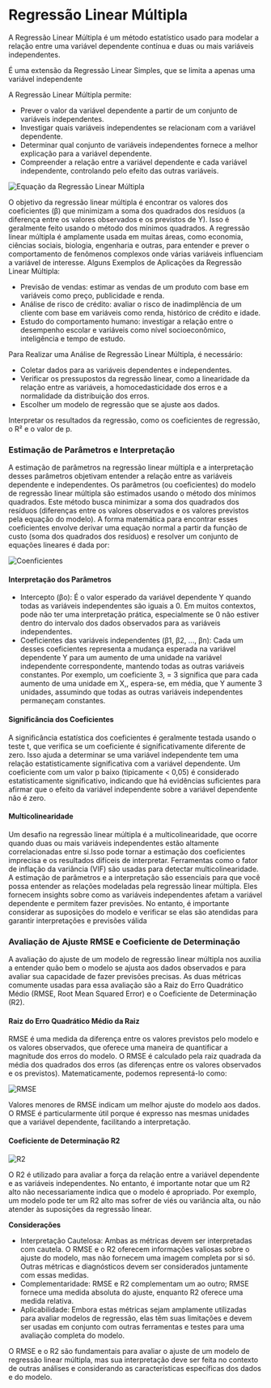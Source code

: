 # Regressão Linear Múltipla

A Regressão Linear Múltipla é um método estatístico usado para modelar a relação entre uma variável dependente contínua e duas ou mais variáveis independentes.

É uma extensão da Regressão Linear Simples, que se limita a apenas uma variável independente

A Regressão Linear Múltipla permite:

* Prever o valor da variável dependente a partir de um conjunto de variáveis independentes.
* Investigar quais variáveis independentes se relacionam com a variável dependente.
* Determinar qual conjunto de variáveis independentes fornece a melhor explicação para a variável dependente.
* Compreender a relação entre a variável dependente e cada variável independente, controlando pelo efeito das outras variáveis.

![Equação da Regressão Linear Múltipla](pics/formula_regressao_linear.png)

O objetivo da regressão linear múltipla é encontrar os valores dos coeficientes (β) que minimizam a soma dos quadrados dos resíduos (a diferença entre os valores observados e os previstos de Y). Isso é geralmente feito usando o método dos mínimos quadrados. A regressão linear múltipla é amplamente usada em muitas áreas, como economia, ciências sociais, biologia, engenharia e outras, para entender e prever o comportamento de fenômenos complexos onde várias variáveis influenciam a variável de interesse. Alguns Exemplos de Aplicações da Regressão Linear Múltipla:
* Previsão de vendas: estimar as vendas de um produto com base em variáveis como preço, publicidade e renda.
* Análise de risco de crédito: avaliar o risco de inadimplência de um cliente com base em variáveis como renda, histórico de crédito e idade.
* Estudo do comportamento humano: investigar a relação entre o desempenho escolar e variáveis como nível socioeconômico, inteligência e tempo de estudo.

Para Realizar uma Análise de Regressão Linear Múltipla, é necessário:
* Coletar dados para as variáveis dependentes e independentes.
* Verificar os pressupostos da regressão linear, como a linearidade da relação entre as variáveis, a homocedasticidade dos erros e a normalidade da distribuição dos erros.
* Escolher um modelo de regressão que se ajuste aos dados.

Interpretar os resultados da regressão, como os coeficientes de regressão, o R² e o valor de p.

### Estimação de Parâmetros e Interpretação
A estimação de parâmetros na regressão linear múltipla e a interpretação desses parâmetros objetivam entender a relação entre as variáveis dependente e independentes. Os parâmetros (ou coeficientes) do modelo de regressão linear múltipla são estimados usando o método dos mínimos quadrados. Este método busca minimizar a soma dos quadrados dos resíduos (diferenças entre os valores observados e os valores previstos pela equação do modelo). A forma matemática para encontrar esses coeficientes envolve derivar uma equação normal a partir da função de custo (soma dos quadrados dos resíduos) e resolver um conjunto de equações lineares é dada por:

![Coenficientes](pics/vetor_coeficiente.png)

#### Interpretação dos Parâmetros
* Intercepto (βo): É o valor esperado da variável dependente Y quando todas as variáveis independentes são iguais a 0. Em muitos contextos, pode não ter uma interpretação prática, especialmente se 0 não estiver dentro do intervalo dos dados observados para as variáveis independentes.
* Coeficientes das variáveis independentes (β1, β2, ..., βn): Cada um desses coeficientes representa a mudança esperada na variável dependente Y para um aumento de uma unidade na variável independente correspondente, mantendo todas as outras variáveis constantes. Por exemplo, um coeficiente 3, = 3 significa que para cada aumento de uma unidade em X,, espera-se, em média, que Y aumente 3 unidades, assumindo que todas as outras variáveis independentes permaneçam constantes.

#### Significância dos Coeficientes

A significância estatística dos coeficientes é geralmente testada usando o teste t, que verifica se um coeficiente é significativamente diferente de zero. Isso ajuda a determinar se uma variável independente tem uma relação estatisticamente significativa com a variável dependente. Um coeficiente com um valor p baixo (tipicamente < 0,05) é considerado estatisticamente significativo, indicando que há evidências suficientes para afirmar que o efeito da variável independente sobre a variável dependente não é zero.

#### Multicolinearidade

Um desafio na regressão linear múltipla é a multicolinearidade, que ocorre quando duas ou mais variáveis independentes estão altamente correlacionadas entre si.Isso pode tornar a estimação dos coeficientes imprecisa e os resultados difíceis de interpretar. Ferramentas como o fator de inflação da variância (VIF) são usadas para detectar multicolinearidade. A estimação de parâmetros e a interpretação são essenciais para que você possa entender as relações modeladas pela regressão linear múltipla. Eles fornecem insights sobre como as variáveis independentes afetam a variável dependente e permitem fazer previsões. No entanto, é importante considerar as suposições do modelo e verificar se elas são atendidas para garantir interpretações e previsões válida

### Avaliação de Ajuste RMSE e Coeficiente de Determinação

A avaliação do ajuste de um modelo de regressão linear múltipla nos auxilia a entender quão bem o modelo se ajusta aos dados observados e para avaliar sua capacidade de fazer previsões precisas. As duas métricas comumente usadas para essa avaliação são a Raiz do Erro Quadrático Médio (RMSE, Root Mean Squared Error) e o Coeficiente de Determinação (R2).

#### Raiz do Erro Quadrático Médio da Raiz 
RMSE é uma medida da diferença entre os valores previstos pelo modelo e os valores observados, que oferece uma maneira de quantificar a magnitude dos erros do modelo. O RMSE é calculado pela raiz quadrada da média dos quadrados dos erros (as diferenças entre os valores observados e os previstos). Matematicamente, podemos representá-lo como:

![RMSE](pics/rmse.png)

Valores menores de RMSE indicam um melhor ajuste do modelo aos dados. O RMSE é particularmente útil porque é expresso nas mesmas unidades que a variável dependente, facilitando a interpretação.

#### Coeficiente de Determinação R2

![R2](pics/r2.png)

O R2 é utilizado para avaliar a força da relação entre a variável dependente e as variáveis independentes. No entanto, é importante notar que um R2 alto não necessariamente indica que o modelo é apropriado. Por exemplo, um modelo pode ter um R2 alto mas sofrer de viés ou variância alta, ou não atender às suposições da regressão linear.




**Considerações**
* Interpretação Cautelosa: Ambas as métricas devem ser interpretadas com cautela. O RMSE e o R2 oferecem informações valiosas sobre o ajuste do modelo, mas não fornecem uma imagem completa por si só. Outras métricas e diagnósticos devem ser considerados juntamente com essas medidas.
* Complementaridade: RMSE e R2 complementam um ao outro; RMSE fornece uma medida absoluta do ajuste, enquanto R2 oferece uma medida relativa.
* Aplicabilidade: Embora estas métricas sejam amplamente utilizadas para avaliar modelos de regressão, elas têm suas limitações e devem ser usadas em conjunto com outras ferramentas e testes para uma avaliação completa do modelo.
  
O RMSE e o R2 são fundamentais para avaliar o ajuste de um modelo de regressão linear múltipla, mas sua interpretação deve ser feita no contexto de outras análises e considerando as características específicas dos dados e do modelo.